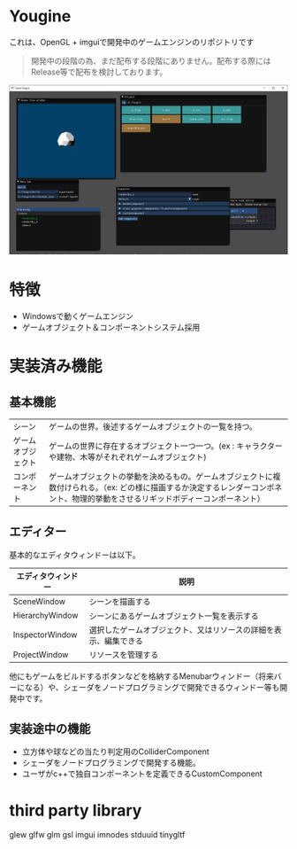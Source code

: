 # Yougine 

これは、OpenGL + imguiで開発中のゲームエンジンのリポジトリです

> 開発中の段階の為、まだ配布する段階にありません。配布する際にはRelease等で配布を検討しております。

![スクショ1](./ReadmeResource/screenshot.png "スクショ１")

# 特徴
- Windowsで動くゲームエンジン
- ゲームオブジェクト＆コンポーネントシステム採用


# 実装済み機能
## 基本機能
|                    |                                                                                                                                                                                    | 
| ------------------ | ---------------------------------------------------------------------------------------------------------------------------------------------------------------------------------- | 
| シーン             | ゲームの世界。後述するゲームオブジェクトの一覧を持つ。                                                                                                                             | 
| ゲームオブジェクト | ゲームの世界に存在するオブジェクト一つ一つ。(ex : キャラクターや建物、木等がそれぞれゲームオブジェクト)                                                                            | 
| コンポーネント     | ゲームオブジェクトの挙動を決めるもの。ゲームオブジェクトに複数付けられる。（ex: どの様に描画するか決定するレンダーコンポネント、物理的挙動をさせるリギッドボディーコンポーネント） | 

## エディター

基本的なエディタウィンドーは以下。

| エディタウィンドー | 説明                                                             | 
| ------------------ | ---------------------------------------------------------------- | 
| SceneWindow        | シーンを描画する                                                 | 
| HierarchyWindow    | シーンにあるゲームオブジェクト一覧を表示する                     | 
| InspectorWindow    | 選択したゲームオブジェクト、又はリソースの詳細を表示、編集できる | 
| ProjectWindow      | リソースを管理する                                               | 


他にもゲームをビルドするボタンなどを格納するMenubarウィンドー（将来バーになる）や、シェーダをノードプログラミングで開発できるウィンドー等も開発中です。

## 実装途中の機能
- 立方体や球などの当たり判定用のColliderComponent
- シェーダをノードプログラミングで開発する機能。
- ユーザがc++で独自コンポーネントを定義できるCustomComponent

# third party library

glew
glfw
glm
gsl
imgui
imnodes
stduuid
tinygltf

